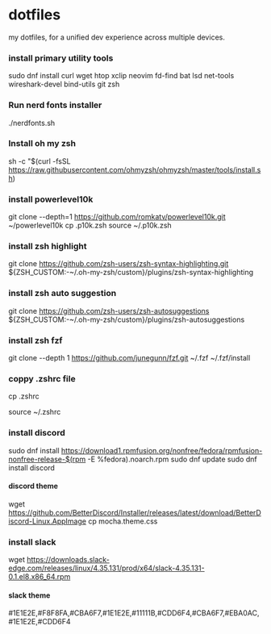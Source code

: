 # dotfiles
my dotfiles, for a unified dev experience across multiple devices.

### install primary utility tools
sudo dnf install curl wget htop xclip neovim fd-find bat lsd net-tools wireshark-devel bind-utils git zsh

### Run nerd fonts installer
./nerdfonts.sh

### Install oh my zsh
sh -c "$(curl -fsSL https://raw.githubusercontent.com/ohmyzsh/ohmyzsh/master/tools/install.sh)

### install powerlevel10k
git clone --depth=1 https://github.com/romkatv/powerlevel10k.git ~/powerlevel10k
cp .p10k.zsh
source ~/.p10k.zsh

### install zsh highlight
git clone https://github.com/zsh-users/zsh-syntax-highlighting.git ${ZSH_CUSTOM:-~/.oh-my-zsh/custom}/plugins/zsh-syntax-highlighting

### install zsh auto suggestion
git clone https://github.com/zsh-users/zsh-autosuggestions ${ZSH_CUSTOM:-~/.oh-my-zsh/custom}/plugins/zsh-autosuggestions


### install zsh fzf
git clone --depth 1 https://github.com/junegunn/fzf.git ~/.fzf
~/.fzf/install

### coppy .zshrc file
cp .zshrc

source ~/.zshrc

### install discord
sudo dnf install https://download1.rpmfusion.org/nonfree/fedora/rpmfusion-nonfree-release-$(rpm -E %fedora).noarch.rpm
sudo dnf update
sudo dnf install discord

#### discord theme
wget https://github.com/BetterDiscord/Installer/releases/latest/download/BetterDiscord-Linux.AppImage
cp mocha.theme.css


### install slack
wget https://downloads.slack-edge.com/releases/linux/4.35.131/prod/x64/slack-4.35.131-0.1.el8.x86_64.rpm

#### slack theme
#1E1E2E,#F8F8FA,#CBA6F7,#1E1E2E,#11111B,#CDD6F4,#CBA6F7,#EBA0AC,#1E1E2E,#CDD6F4

